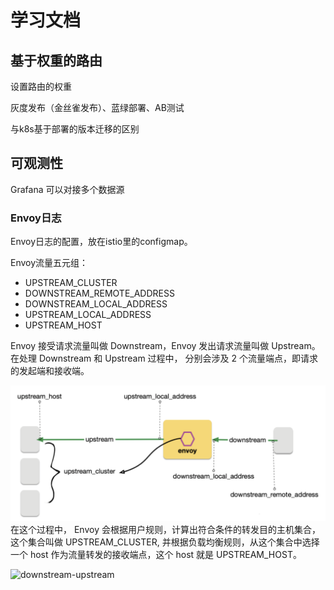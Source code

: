 # 学习文档

## 基于权重的路由

设置路由的权重

灰度发布（金丝雀发布）、蓝绿部署、AB测试

与k8s基于部署的版本迁移的区别

## 可观测性

Grafana 可以对接多个数据源

### Envoy日志

Envoy日志的配置，放在istio里的configmap。

Envoy流量五元组：

* UPSTREAM_CLUSTER
* DOWNSTREAM_REMOTE_ADDRESS
* DOWNSTREAM_LOCAL_ADDRESS
* UPSTREAM_LOCAL_ADDRESS
* UPSTREAM_HOST

Envoy 接受请求流量叫做 Downstream，Envoy 发出请求流量叫做 Upstream。在处理 Downstream 和 Upstream 过程中， 分别会涉及 2 个流量端点，即请求的发起端和接收端。

![1698390970957](image/doc/1698390970957.png)
在这个过程中， Envoy 会根据用户规则，计算出符合条件的转发目的主机集合，这个集合叫做 UPSTREAM_CLUSTER, 并根据负载均衡规则，从这个集合中选择一个 host 作为流量转发的接收端点，这个 host 就是 UPSTREAM_HOST。

![downstream-upstream](https://www.zhaohuabing.com/istio-guide/docs/debug-istio/envoy-log/image/downstream-upstream.png)

